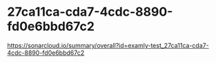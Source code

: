 # 27ca11ca-cda7-4cdc-8890-fd0e6bbd67c2
https://sonarcloud.io/summary/overall?id=examly-test_27ca11ca-cda7-4cdc-8890-fd0e6bbd67c2
